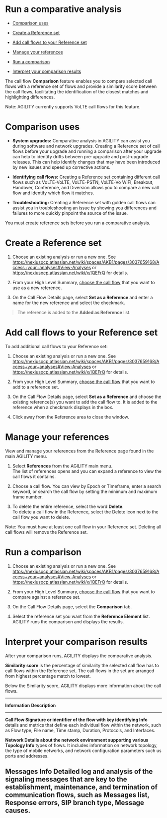 # Run a comparative analysis

-   [Comparison uses](#Runacomparativeanalysis-Comparisonuses)

-   [Create a Reference set](#Runacomparativeanalysis-CreateaReferenc)

-   [Add call flows to your Reference
    set](#Runacomparativeanalysis-Addcallflowstoy)

-   [Manage your references](#Runacomparativeanalysis-Manageyourrefer)

-   [Run a comparison](#Runacomparativeanalysis-Runacomparison)

-   [Interpret your comparison
    results](#Runacomparativeanalysis-Interpretyourco)

The call flow **Comparison** feature enables you to compare selected
call flows with a reference set of flows and provide a similarity score
between the call flows, facilitating the identification of the closest
matches and highlighting differences.

Note: AGILITY currently supports VoLTE call flows for this feature.

# Comparison uses

-   **System upgrades:** Comparative analysis in AGILITY can assist you
    during software and network upgrades. Creating a Reference set of
    call flows before your upgrade and running a comparison after your
    upgrade can help to identify drifts between pre-upgrade and
    post-upgrade releases. This can help identify changes that may have
    been introduced by new issues and speed up corrective actions.

-   **Identifying call flows:** Creating a Reference set containing
    different call flows such as VoLTE-VoLTE, VoLTE-PSTN, VoLTE-Vo WIFI,
    Breakout, Handover, Conference, and Diversion allows you to compare
    a new call flow and identify which flow it matches.

-   **Troubleshooting:** Creating a Reference set with golden call flows
    can assist you in troubleshooting an issue by showing you
    differences and failures to more quickly pinpoint the source of the
    issue.

You must create reference sets before you run a comparative analysis.

# Create a Reference set

1.  Choose an existing analysis or run a new one. See
    <https://nexiusocp.atlassian.net/wiki/spaces/AKB1/pages/3037659168/Access+your+analyses#View-Analyses>
    or <https://nexiusocp.atlassian.net/wiki/x/IQEFrQ> for details.

2.  From your High Level Summary, [choose the call
    flow](https://d.docs.live.net/wiki/spaces/AKB1/pages/3037560963/View+results+in+Call+Flow+Details)
    that you want to use as a new reference.

3.  On the Call Flow Details page, select **Set as a Reference** and
    enter a name for the new reference and select the checkmark.

> The reference is added to the **Added as Reference** list.

# Add call flows to your Reference set

To add additional call flows to your Reference set:

1.  Choose an existing analysis or run a new one. See
    <https://nexiusocp.atlassian.net/wiki/spaces/AKB1/pages/3037659168/Access+your+analyses#View-Analyses>
    or <https://nexiusocp.atlassian.net/wiki/x/IQEFrQ> for details.

2.  From your High Level Summary, [choose the call
    flow](https://d.docs.live.net/wiki/spaces/AKB1/pages/3037560963/View+results+in+Call+Flow+Details)
    that you want to add to a reference set.

3.  On the Call Flow Details page, select **Set as a Reference** and
    choose the existing reference(s) you want to add the call flow to.
    It is added to the reference when a checkmark displays in the box.

4.  Click away from the Reference area to close the window.

# Manage your references

View and manage your references from the Reference page found in the
main AGILITY menu.

1.  Select **References** from the AGILITY main menu.\
    The list of references opens and you can expand a reference to view
    the call flows it contains.

2.  Choose a call flow. You can view by Epoch or Timeframe, enter a
    search keyword, or search the call flow by setting the minimum and
    maximum frame number.

3.  To delete the entire reference, select the word **Delete**.\
    To delete a call flow in the Reference, select the Delete icon next
    to the call flow you want to delete.

Note: You must have at least one call flow in your Reference set.
Deleting all call flows will remove the Reference set.

# Run a comparison

1.  Choose an existing analysis or run a new one. See
    <https://nexiusocp.atlassian.net/wiki/spaces/AKB1/pages/3037659168/Access+your+analyses#View-Analyses>
    or <https://nexiusocp.atlassian.net/wiki/x/IQEFrQ> for details.

2.  From your High Level Summary, [choose the call
    flow](https://d.docs.live.net/wiki/spaces/AKB1/pages/3037560963/View+results+in+Call+Flow+Details)
    that you want to compare against a reference set.

3.  On the Call Flow Details page, select the **Comparison** tab.

4.  Select the reference set you want from the **Reference Element**
    list.\
    AGILITY runs the comparison and displays the results.

# Interpret your comparison results

After your comparison runs, AGILITY displays the comparative analysis.

**Similarity score** is the percentage of similarity the selected call
flow has to call flows within the Reference set. The call flows in the
set are arranged from highest percentage match to lowest.

Below the Similarity score, AGILITY displays more information about the
call flows.

  ---------------------------------------------------------------------------
  **Information**   **Description**
  ----------------- ---------------------------------------------------------
  **Call Flow       Signature or identifier of the flow with key identifying
  Info**            details and metrics that define each individual flow
                    within the network, such as Flow type, File name, Time
                    stamp, Duration, Protocols, and Interfaces.

  **Network         Details about the network environment supporting various
  Topology Info**   types of flows. It includes information on network
                    topology, the type of mobile networks, and network
                    configuration parameters such us ports and addresses.

  **Messages Info** Detailed log and analysis of the signaling messages that
                    are key to the establishment, maintenance, and
                    termination of communication flows, such as Messages
                    list, Response errors, SIP branch type, Message causes.
  ---------------------------------------------------------------------------
